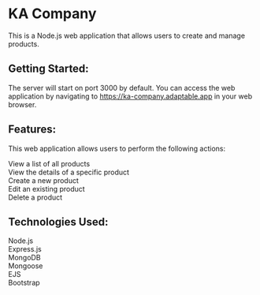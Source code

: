 # KA Company

This is a Node.js web application that allows users to create and manage products.

## Getting Started:

The server will start on port 3000 by default. You can access the web application by navigating to https://ka-company.adaptable.app in your web browser.

## Features:

This web application allows users to perform the following actions:

View a list of all products  
View the details of a specific product  
Create a new product  
Edit an existing product  
Delete a product

## Technologies Used: 

Node.js  
Express.js  
MongoDB  
Mongoose  
EJS  
Bootstrap  


